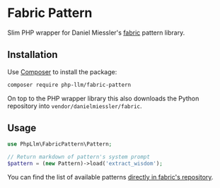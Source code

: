 Fabric Pattern
==============

Slim PHP wrapper for Daniel Miessler's [fabric](https://github.com/danielmiessler/fabric) pattern library.

Installation
------------

Use [Composer](https://getcomposer.org) to install the package:

```bash
composer require php-llm/fabric-pattern
```

On top to the PHP wrapper library this also downloads the Python repository into `vendor/danielmiessler/fabric`.

Usage
-----

```php
use PhpLlm\FabricPattern\Pattern;

// Return markdown of pattern's system prompt
$pattern = (new Pattern)->load('extract_wisdom');
```

You can find the list of available patterns [directly in fabric's repository](https://github.com/danielmiessler/fabric/tree/main/patterns).

